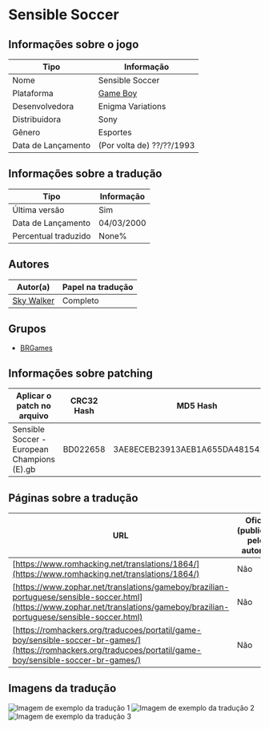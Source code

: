 # Sensible Soccer

## Informações sobre o jogo

| Tipo | Informação |
| ----------- | ----------- |
| Nome | Sensible Soccer |
| Plataforma | [Game Boy](../) |
| Desenvolvedora | Enigma Variations |
| Distribuidora | Sony |
| Gênero | Esportes |
| Data de Lançamento | (Por volta de) ??/??/1993 |

## Informações sobre a tradução

| Tipo | Informação |
| ----------- | ----------- |
| Última versão | Sim |
| Data de Lançamento | 04/03/2000 |
| Percentual traduzido | None% |

## Autores

| Autor(a) | Papel na tradução |
| ----------- | ----------- |
| [Sky Walker](../../../autores/sky-walker/) | Completo |

## Grupos

* [BRGames](../../../grupos/brgames/)

## Informações sobre patching

| Aplicar o patch no arquivo | CRC32 Hash | MD5 Hash |
| ----------- | ----------- | ----------- |
| Sensible Soccer \- European Champions \(E\)\.gb | BD022658 | 3AE8ECEB23913AEB1A655DA481541A6B |

## Páginas sobre a tradução

| URL | Oficial (publicado pelos autores) | Possuí link de download |
| ----------- | ----------- | ----------- |
| [https://www.romhacking.net/translations/1864/](https://www.romhacking.net/translations/1864/) | Não | Sim |
| [https://www.zophar.net/translations/gameboy/brazilian-portuguese/sensible-soccer.html](https://www.zophar.net/translations/gameboy/brazilian-portuguese/sensible-soccer.html) | Não | Sim |
| [https://romhackers.org/traducoes/portatil/game-boy/sensible-soccer-br-games/](https://romhackers.org/traducoes/portatil/game-boy/sensible-soccer-br-games/) | Não | Não |

## Imagens da tradução

![Imagem de exemplo da tradução 1](1.png)
![Imagem de exemplo da tradução 2](2.png)
![Imagem de exemplo da tradução 3](3.png)